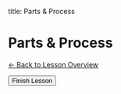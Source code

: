 title: Parts & Process
<div id="lesson-id" data-lesson-id="parts"></div>
<h1 class="lesson-title">Parts & Process</h1>
<p class="lesson-subtitle">
  <a href="/design/reading/" class="lesson-back-inline">← Back to Lesson Overview</a>
</p>



<button id="finish-lesson" class="completed-lesson-button">
  Finish Lesson
</button>